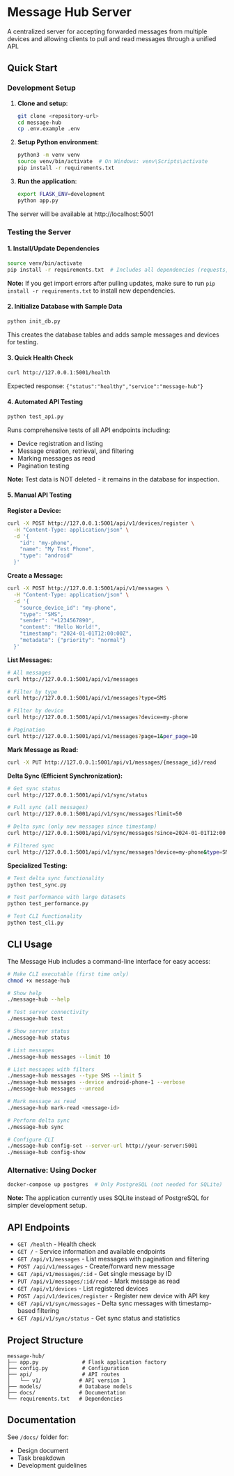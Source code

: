 # Message Hub Server

A centralized server for accepting forwarded messages from multiple devices and allowing clients to pull and read messages through a unified API.

## Quick Start

### Development Setup

1. **Clone and setup**:
   ```bash
   git clone <repository-url>
   cd message-hub
   cp .env.example .env
   ```

2. **Setup Python environment**:
   ```bash
   python3 -m venv venv
   source venv/bin/activate  # On Windows: venv\Scripts\activate
   pip install -r requirements.txt
   ```

3. **Run the application**:
   ```bash
   export FLASK_ENV=development
   python app.py
   ```

The server will be available at http://localhost:5001

### Testing the Server

#### 1. Install/Update Dependencies
```bash
source venv/bin/activate
pip install -r requirements.txt  # Includes all dependencies (requests, dateutil, click, etc.)
```

**Note:** If you get import errors after pulling updates, make sure to run `pip install -r requirements.txt` to install new dependencies.

#### 2. Initialize Database with Sample Data
```bash
python init_db.py
```
This creates the database tables and adds sample messages and devices for testing.

#### 3. Quick Health Check
```bash
curl http://127.0.0.1:5001/health
```
Expected response: `{"status":"healthy","service":"message-hub"}`

#### 4. Automated API Testing
```bash
python test_api.py
```
Runs comprehensive tests of all API endpoints including:
- Device registration and listing
- Message creation, retrieval, and filtering
- Marking messages as read
- Pagination testing

**Note:** Test data is NOT deleted - it remains in the database for inspection.

#### 5. Manual API Testing

**Register a Device:**
```bash
curl -X POST http://127.0.0.1:5001/api/v1/devices/register \
  -H "Content-Type: application/json" \
  -d '{
    "id": "my-phone",
    "name": "My Test Phone", 
    "type": "android"
  }'
```

**Create a Message:**
```bash
curl -X POST http://127.0.0.1:5001/api/v1/messages \
  -H "Content-Type: application/json" \
  -d '{
    "source_device_id": "my-phone",
    "type": "SMS",
    "sender": "+1234567890",
    "content": "Hello World!",
    "timestamp": "2024-01-01T12:00:00Z",
    "metadata": {"priority": "normal"}
  }'
```

**List Messages:**
```bash
# All messages
curl http://127.0.0.1:5001/api/v1/messages

# Filter by type
curl http://127.0.0.1:5001/api/v1/messages?type=SMS

# Filter by device
curl http://127.0.0.1:5001/api/v1/messages?device=my-phone

# Pagination
curl http://127.0.0.1:5001/api/v1/messages?page=1&per_page=10
```

**Mark Message as Read:**
```bash
curl -X PUT http://127.0.0.1:5001/api/v1/messages/{message_id}/read
```

**Delta Sync (Efficient Synchronization):**
```bash
# Get sync status
curl http://127.0.0.1:5001/api/v1/sync/status

# Full sync (all messages)  
curl http://127.0.0.1:5001/api/v1/sync/messages?limit=50

# Delta sync (only new messages since timestamp)
curl http://127.0.0.1:5001/api/v1/sync/messages?since=2024-01-01T12:00:00Z&limit=50

# Filtered sync
curl http://127.0.0.1:5001/api/v1/sync/messages?device=my-phone&type=SMS&limit=50
```

**Specialized Testing:**
```bash
# Test delta sync functionality
python test_sync.py

# Test performance with large datasets
python test_performance.py

# Test CLI functionality
python test_cli.py
```

## CLI Usage

The Message Hub includes a command-line interface for easy access:

```bash
# Make CLI executable (first time only)
chmod +x message-hub

# Show help
./message-hub --help

# Test server connectivity
./message-hub test

# Show server status
./message-hub status

# List messages
./message-hub messages --limit 10

# List messages with filters
./message-hub messages --type SMS --limit 5
./message-hub messages --device android-phone-1 --verbose
./message-hub messages --unread

# Mark message as read
./message-hub mark-read <message-id>

# Perform delta sync
./message-hub sync

# Configure CLI
./message-hub config-set --server-url http://your-server:5001
./message-hub config-show
```

### Alternative: Using Docker

```bash
docker-compose up postgres  # Only PostgreSQL (not needed for SQLite)
```

**Note:** The application currently uses SQLite instead of PostgreSQL for simpler development setup.

## API Endpoints

- `GET /health` - Health check
- `GET /` - Service information and available endpoints
- `GET /api/v1/messages` - List messages with pagination and filtering
- `POST /api/v1/messages` - Create/forward new message
- `GET /api/v1/messages/:id` - Get single message by ID
- `PUT /api/v1/messages/:id/read` - Mark message as read
- `GET /api/v1/devices` - List registered devices
- `POST /api/v1/devices/register` - Register new device with API key
- `GET /api/v1/sync/messages` - Delta sync messages with timestamp-based filtering
- `GET /api/v1/sync/status` - Get sync status and statistics

## Project Structure

```
message-hub/
├── app.py              # Flask application factory
├── config.py           # Configuration
├── api/                # API routes
│   └── v1/            # API version 1
├── models/            # Database models
├── docs/              # Documentation
└── requirements.txt   # Dependencies
```

## Documentation

See `/docs/` folder for:
- Design document
- Task breakdown
- Development guidelines